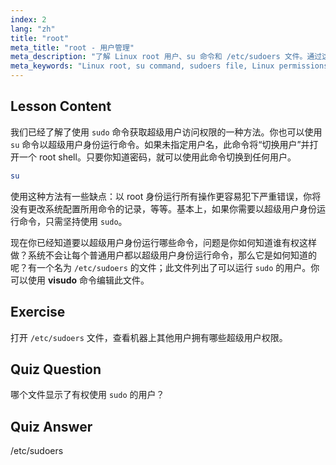 ```yaml
---
index: 2
lang: "zh"
title: "root"
meta_title: "root - 用户管理"
meta_description: "了解 Linux root 用户、su 命令和 /etc/sudoers 文件。通过这份初学者指南，理解 Linux 中的超级用户访问和权限。"
meta_keywords: "Linux root, su command, sudoers file, Linux permissions, superuser, Linux tutorial, beginner guide"
---
```


## Lesson Content

我们已经了解了使用 `sudo` 命令获取超级用户访问权限的一种方法。你也可以使用 `su` 命令以超级用户身份运行命令。如果未指定用户名，此命令将“切换用户”并打开一个 root shell。只要你知道密码，就可以使用此命令切换到任何用户。

```bash
su
```

使用这种方法有一些缺点：以 root 身份运行所有操作更容易犯下严重错误，你将没有更改系统配置所用命令的记录，等等。基本上，如果你需要以超级用户身份运行命令，只需坚持使用 `sudo`。

现在你已经知道要以超级用户身份运行哪些命令，问题是你如何知道谁有权这样做？系统不会让每个普通用户都以超级用户身份运行命令，那么它是如何知道的呢？有一个名为 `/etc/sudoers` 的文件；此文件列出了可以运行 `sudo` 的用户。你可以使用 **visudo** 命令编辑此文件。

## Exercise

打开 `/etc/sudoers` 文件，查看机器上其他用户拥有哪些超级用户权限。

## Quiz Question

哪个文件显示了有权使用 `sudo` 的用户？

## Quiz Answer

/etc/sudoers

